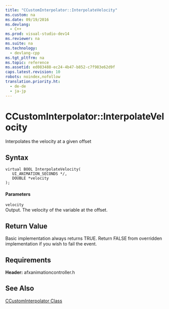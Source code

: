 ```yaml
---
title: "CCustomInterpolator::InterpolateVelocity"
ms.custom: na
ms.date: 09/19/2016
ms.devlang: 
  - C++
ms.prod: visual-studio-dev14
ms.reviewer: na
ms.suite: na
ms.technology: 
  - devlang-cpp
ms.tgt_pltfrm: na
ms.topic: reference
ms.assetid: ed083488-ec24-4b47-b852-c7f983e62d9f
caps.latest.revision: 10
robots: noindex,nofollow
translation.priority.ht: 
  - de-de
  - ja-jp
---
```

# CCustomInterpolator::InterpolateVelocity
Interpolates the velocity at a given offset  
  
## Syntax  
  
```  
virtual BOOL InterpolateVelocity(  
   UI_ANIMATION_SECONDS */,  
   DOUBLE *velocity  
);  
```  
  
#### Parameters  
 `velocity`  
 Output. The velocity of the variable at the offset.  
  
## Return Value  
 Basic implementation always returns TRUE. Return FALSE from overridden implementation if you wish to fail the event.  
  
## Requirements  
 **Header:** afxanimationcontroller.h  
  
## See Also  
 [CCustomInterpolator Class](../vs140/CCustomInterpolator-Class.md)